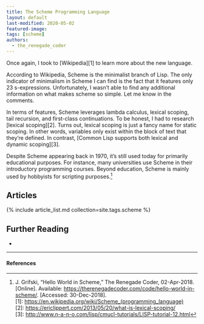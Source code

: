 ```yaml
---
title: The Scheme Programming Language
layout: default
last-modified: 2020-05-02
featured-image:
tags: [scheme]
authors:
  - the_renegade_coder
---
```


Once again, I took to [Wikipedia][1] to learn more about the new language.

According to Wikipedia, Scheme is the minimalist branch of Lisp. The only indicator of minimalism in Scheme I can find is the fact that it features only 23 s-expressions. Unfortunately, I wasn’t able to find any additional information on what makes scheme so simple. Let me know in the comments.

In terms of features, Scheme leverages lambda calculus, lexical scoping, tail recursion, and first-class continuations. To be honest, I had to research [lexical scoping][2]. Turns out, lexical scoping is just a fancy name for static scoping. In other words, variables only exist within the block of text that they’re defined. In contrast, [Common Lisp supports both lexical and dynamic scoping][3].

Despite Scheme appearing back in 1970, it’s still used today for primarily educational purposes. For instance, many universities use Scheme in their introductory programming courses. Beyond education, Scheme is mainly used by hobbyists for scripting purposes.[^1]

## Articles

{% include article_list.md collection=site.tags.scheme %}

## Further Reading

-

---

#### References

[^1]: J. Grifski, “Hello World in Scheme,” The Renegade Coder, 02-Apr-2018. [Online]. Available: <https://therenegadecoder.com/code/hello-world-in-scheme/>. [Accessed: 30-Dec-2018].  
[1]: https://en.wikipedia.org/wiki/Scheme_(programming_language)  
[2]: https://ericlippert.com/2013/05/20/what-is-lexical-scoping/  
[3]: http://www.n-a-n-o.com/lisp/cmucl-tutorials/LISP-tutorial-12.html  
